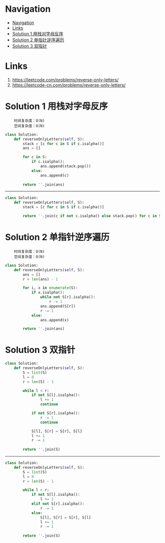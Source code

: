 # Navigation
- [Navigation](#navigation)
- [Links](#links)
- [Solution 1 用栈对字母反序](#solution-1-%e7%94%a8%e6%a0%88%e5%af%b9%e5%ad%97%e6%af%8d%e5%8f%8d%e5%ba%8f)
- [Solution 2 单指针逆序遍历](#solution-2-%e5%8d%95%e6%8c%87%e9%92%88%e9%80%86%e5%ba%8f%e9%81%8d%e5%8e%86)
- [Solution 3 双指针](#solution-3-%e5%8f%8c%e6%8c%87%e9%92%88)

# Links
1. https://leetcode.com/problems/reverse-only-letters/
2. https://leetcode-cn.com/problems/reverse-only-letters/


# Solution 1 用栈对字母反序
```
    时间复杂度：O(N)
    空间复杂度：O(N)
```
```python
class Solution:
    def reverseOnlyLetters(self, S):
        stack = [c for c in S if c.isalpha()]
        ans = []

        for c in S:
            if c.isalpha():
                ans.append(stack.pop())
            else:
                ans.append(c)
        
        return ''.join(ans)
```
---
```python
class Solution:
    def reverseOnlyLetters(self, S):
        stack = [c for c in S if c.isalpha()]

        return ''.join(c if not c.isalpha() else stack.pop() for c in S)

```

# Solution 2 单指针逆序遍历
```
    时间复杂度：O(N)
    空间复杂度：O(N)
```
```python
class Solution:
    def reverseOnlyLetters(self, S):
        ans = []
        r = len(ans) - 1

        for i, x in enumerate(S):
            if x.isalpha():
                while not S[r].isalpha():
                    r -= 1
                ans.append(S[r])
                r -= 1
            else:
                ans.append(x)

        return ''.join(ans)
```

# Solution 3 双指针
```python
class Solution:
    def reverseOnlyLetters(self, S):
        S = list(S)
        l = 0
        r = len(S) - 1

        while l < r:
            if not S[l].isalpha():
                l += 1
                continue

            if not S[r].isalpha():
                r -= 1
                continue

            S[l], S[r] = S[r], S[l]
            l += 1
            r -= 1
        
        return ''.join(S)
```
---
```python
class Solution:
    def reverseOnlyLetters(self, S):
        S = list(S)
        l = 0
        r = len(S) - 1

        while l < r:
            if not S[l].isalpha():
                l += 1
            elif not S[r].isalpha():
                r -= 1
            else:
                S[l], S[r] = S[r], S[l]
                l += 1
                r -= 1
        
        return ''.join(S)
```